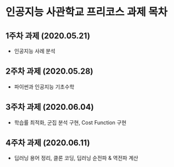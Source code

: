 # 인공지능 사관학교 프리코스 과제 목차

## 1주차 과제 (2020.05.21)

* 인공지능 사례 분석

## 2주차 과제 (2020.05.28)

* 파이썬과 인공지능 기초수학

## 3주차 과제 (2020.06.04)

* 학습률 최적화, 군집 분석 구현, Cost Function 구현

## 4주차 과제 (2020.06.11)

* 딥러닝 용어 정리, 클론 코딩, 딥러닝 순전파 & 역전파 계산

